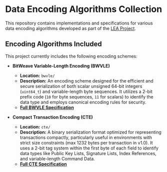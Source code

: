 # Data Encoding Algorithms Collection

This repository contains implementations and specifications for various data encoding algorithms developed as part of the [LEA Project](https://getlea.org).

## Encoding Algorithms Included

This project currently includes the following encoding schemes:

* **BitWeave Variable-Length Encoding (BWVLE)**
    * **Location:** `bwvle/`
    * **Description:** An encoding scheme designed for the efficient and secure serialization of both scalar unsigned 64-bit integers (`uint64_t`) and variable-length byte sequences. It utilizes a 2-bit prefix code (`10` for byte sequences, `11` for scalars) to identify the data type and employs canonical encoding rules for security.
    * **[Full BWVLE Specification](./bwvle/README.md)**

* **Compact Transaction Encoding (CTE)**
    * **Location:** `cte/`
    * **Description:** A binary serialization format optimized for representing transactions compactly, particularly useful in environments with strict size constraints (max 1232 bytes per transaction in v1.0). It uses a 2-bit tag system within the first byte of each field to identify data types like Public Key Lists, Signature Lists, Index References, and variable-length Command Data.
    * **[Full CTE Specification](./cte/README.md)**
